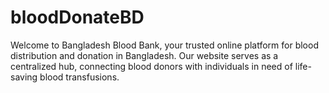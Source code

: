 # bloodDonateBD
 Welcome to Bangladesh Blood Bank, your trusted online platform for blood distribution and donation in Bangladesh. Our website serves as a centralized hub, connecting blood donors with individuals in need of life-saving blood transfusions.
